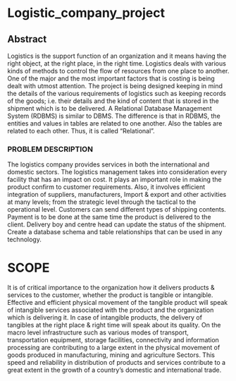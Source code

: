 # Logistic_company_project

## Abstract
Logistics is the support function of an organization and it means having the right object, at the right place, in the right time. Logistics deals with various kinds of methods to control the flow of resources from one place to another. One of the major and the most important factors that is costing is being dealt with utmost attention. The project is being designed keeping in mind the details of the various requirements of logistics such as keeping records of the goods; i.e. their details and the kind of content that is stored in the shipment which is to be delivered. A Relational Database Management System (RDBMS) is similar to DBMS. The difference is that in RDBMS, the entities and values in tables are related to one another. Also the tables are related to each other. Thus, it is called “Relational”.

### PROBLEM DESCRIPTION
The logistics company provides services in both the international and domestic sectors. The logistics management takes into consideration every facility that has an impact on cost. It plays an important role in making the product confirm to customer requirements. Also, it involves efficient integration of suppliers, manufacturers, Import & export and other activities at many levels; from the strategic level through the tactical to the operational level.
Customers can send different types of shipping contents. Payment is to be done at the same time the product is delivered to the client. Delivery boy and centre head can update the status of the shipment. Create a database schema and table relationships that can be used in any technology.

# SCOPE
It is of critical importance to the organization how it delivers products & services to the customer, whether the product is tangible or intangible. Effective and efficient physical movement of the tangible product will speak of intangible services associated with the product and the organization which is delivering it.
In case of intangible products, the delivery of tangibles at the right place & right time will speak about its quality. On the macro level infrastructure such as various modes of transport, transportation equipment, storage facilities, connectivity and information processing are contributing to a large extent in the physical movement of goods produced in manufacturing, mining and agriculture Sectors. This speed and reliability in distribution of products and services contribute to a great extent in the growth of a country’s domestic and international trade.

